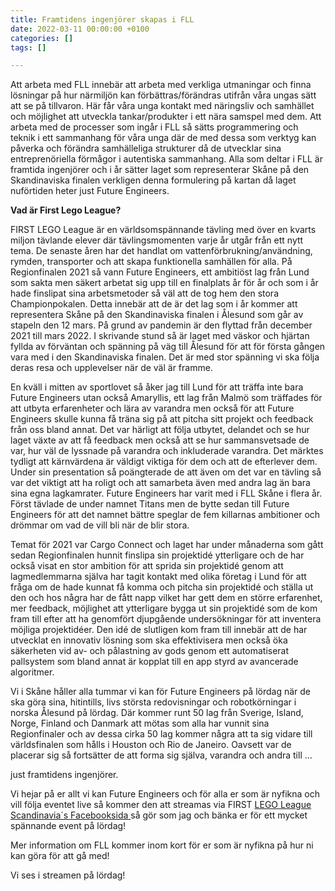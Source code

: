 ```yaml
---
title: Framtidens ingenjörer skapas i FLL
date: 2022-03-11 00:00:00 +0100
categories: []
tags: []

---
```

Att arbeta med FLL innebär att arbeta med verkliga utmaningar och finna lösningar på hur närmiljön kan förbättras/förändras utifrån våra ungas sätt att se på tillvaron. Här får våra unga kontakt med näringsliv och samhället och möjlighet att utveckla tankar/produkter i ett nära samspel med dem. Att arbeta med de processer som ingår i FLL så sätts programmering och teknik i ett sammanhang för våra unga där de med dessa som verktyg kan påverka och förändra samhälleliga strukturer då de utvecklar sina entreprenöriella förmågor i autentiska sammanhang. Alla som deltar i FLL är framtida ingenjörer och i år sätter laget som representerar Skåne på den Skandinaviska finalen verkligen denna formulering på kartan då laget nuförtiden heter just Future Engineers.

**Vad är First Lego League?**

FIRST LEGO League är en världsomspännande tävling med över en kvarts miljon tävlande elever där tävlingsmomenten varje år utgår från ett nytt tema. De senaste åren har det handlat om vattenförbrukning/användning, rymden, transporter och att skapa funktionella samhällen för alla. På Regionfinalen 2021 så vann Future Engineers, ett ambitiöst lag från Lund som sakta men säkert arbetat sig upp till en finalplats år för år och som i år hade finslipat sina arbetsmetoder så väl att de tog hem den stora Championpokalen. Detta innebär att de är det lag som i år kommer att representera Skåne på den Skandinaviska finalen i Ålesund som går av stapeln den 12 mars. På grund av pandemin är den flyttad från december 2021 till mars 2022. I skrivande stund så är laget med väskor och hjärtan fyllda av förväntan och spänning på väg till Ålesund för att för första gången vara med i den Skandinaviska finalen. Det är med stor spänning vi ska följa deras resa och upplevelser när de väl är framme.

En kväll i mitten av sportlovet så åker jag till Lund för att träffa inte bara Future Engineers utan också Amaryllis, ett lag från Malmö som träffades för att utbyta erfarenheter och lära av varandra men också för att Future Engineers skulle kunna få träna sig på att pitcha sitt projekt och feedback från oss bland annat. Det var härligt att följa utbytet, delandet och se hur laget växte av att få feedback men också att se hur sammansvetsade de var, hur väl de lyssnade på varandra och inkluderade varandra. Det märktes tydligt att kärnvärdena är väldigt viktiga för dem och att de efterlever dem. Under sin presentation så poängterade de att även om det var en tävling så var det viktigt att ha roligt och att samarbeta även med andra lag än bara sina egna lagkamrater. Future Engineers har varit med i FLL Skåne i flera år. Först tävlade de under namnet Titans men de bytte sedan till Future Engineers för att det namnet bättre speglar de fem killarnas ambitioner och drömmar om vad de vill bli när de blir stora.

Temat för 2021 var Cargo Connect och laget har under månaderna som gått sedan Regionfinalen hunnit finslipa sin projektidé ytterligare och de har också visat en stor ambition för att sprida sin projektidé genom att lagmedlemmarna själva har tagit kontakt med olika företag i Lund för att fråga om de hade kunnat få komma och pitcha sin projektidé och ställa ut den och hos några har de fått napp vilket har gett dem en större erfarenhet, mer feedback, möjlighet att ytterligare bygga ut sin projektidé som de kom fram till efter att ha genomfört djupgående undersökningar för att inventera möjliga projektidéer. Den idé de slutligen kom fram till innebär att de har utvecklat en innovativ lösning som ska effektivisera men också öka säkerheten vid av- och pålastning av gods genom ett automatiserat pallsystem som bland annat är kopplat till en app styrd av avancerade algoritmer.

Vi i Skåne håller alla tummar vi kan för Future Engineers på lördag när de ska göra sina, hitintills, livs största redovisningar och robotkörningar i norska Ålesund på lördag. Där kommer runt 50 lag från Sverige, Island, Norge, Finland och Danmark att mötas som alla har vunnit sina Regionfinaler och av dessa cirka 50 lag kommer några att ta sig vidare till världsfinalen som hålls i Houston och Rio de Janeiro. Oavsett var de placerar sig så fortsätter de att forma sig själva, varandra och andra till …

just framtidens ingenjörer.

Vi hejar på er allt vi kan Future Engineers och för alla er som är nyfikna och vill följa eventet live så kommer den att streamas via FIRST [LEGO League Scandinavia´s Facebooksida ](https://www.facebook.com/firstlegoleague)så gör som jag och bänka er för ett mycket spännande event på lördag!

Mer information om FLL kommer inom kort för er som är nyfikna på hur ni kan göra för att gå med!

Vi ses i streamen på lördag!